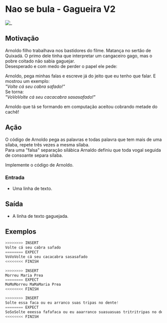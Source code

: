 # Nao se bula - Gagueira V2

![_](https://raw.githubusercontent.com/qxcodefup/arcade/master/base/bubula/cover.jpg)

## Motivação

Arnoldo filho trabalhava nos bastidores do filme. Matança no sertão de Quixadá. O primo dele tinha que interpretar um cangaceiro gago, mas o pobre coitado não sabia gaguejar.  
Desesperado e com medo de perder o papel ele pede:

Arnoldo, pega minhas falas e escreve já do jeito que eu tenho que falar. E mostrou um exemplo:  
_"Volte cá seu cabra safado!"_  
Se torna:  
_"VoVoVolte cá seu cacacabra sasasafado!"_

Arnoldo que tá se formando em computação aceitou cobrando metade do cachê!

## Ação

O código de Arnoldo pega as palavras e todas palavra que tem mais de uma sílaba, repete três vezes a mesma sílaba.  
Para uma "falsa" separação silábica Arnaldo definiu que toda vogal seguida de consoante separa sílaba.

Implemente o código de Arnoldo.

### Entrada

- Uma linha de texto.

## Saída

- A linha de texto gaguejada.

## Exemplos

``` py
>>>>>>>> INSERT
Volte cá seu cabra safado
======== EXPECT
VoVoVolte cá seu cacacabra sasasafado
<<<<<<<< FINISH
  
>>>>>>>> INSERT
Morreu Maria Prea
======== EXPECT
MoMoMorreu MaMaMaria Prea
<<<<<<<< FINISH
```

```py
>>>>>>>> INSERT
Solte essa faca ou eu arranco suas tripas no dente!
======== EXPECT
SoSoSolte eeessa fafafaca ou eu aaarranco suasuasuas tritritripas no dededente!
<<<<<<<< FINISH
```
